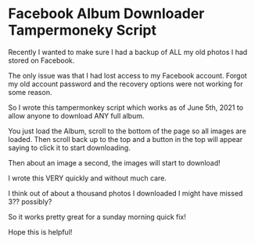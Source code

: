 # Facebook Album Downloader Tampermoneky Script

Recently I wanted to make sure I had a backup of ALL my old photos I had stored on Facebook.

The only issue was that I had lost access to my Facebook account. Forgot my old account password and the recovery options were not working for some reason.

So I wrote this tampermonkey script which works as of June 5th, 2021 to allow anyone to download ANY full album.

You just load the Album, scroll to the bottom of the page so all images are loaded. Then scroll back up to the top and a button in the top will appear saying to click it to start downloading.

Then about an image a second, the images will start to download!

I wrote this VERY quickly and without much care.

I think out of about a thousand photos I downloaded I might have missed 3?? possibly?

So it works pretty great for a sunday morning quick fix!

Hope this is helpful!